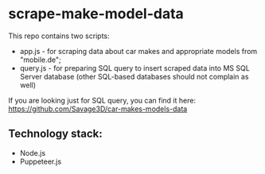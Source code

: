 # scrape-make-model-data
This repo contains two scripts:
- app.js - for scraping data about car makes and appropriate models from "mobile.de";
- query.js - for preparing SQL query to insert scraped data into MS SQL Server database 
  (other SQL-based databases should not complain as well)

If you are looking just for SQL query, you can find it here: https://github.com/Savage3D/car-makes-models-data

## Technology stack:
- Node.js
- Puppeteer.js

